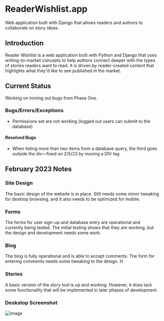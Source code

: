 # ReaderWishlist.app
Web application built with Django that allows readers and authors to collaborate on story ideas.
## Introduction
Reader Wishlist is a web application built with Python and Django that uses writing-to-market concepts to help authors connect deeper with the types of stories readers want to read. It is driven by reader-created content that highlights what they'd like to see published in the market.
## Current Status
Working on ironing out bugs from Phase One.
### Bugs/Errors/Exceptions
* Permissions set are not working (logged out users can submit to the database)

#### Resolved Bugs
* When listing more than two items from a database query, the third goes outside the div—fixed on 2/5/23 by moving a DIV tag
## February 2023 Notes
### Site Design
The basic design of the website is in place. Still needs some minor tweaking for desktop browsing, and it also needs to be optimized for mobile.
### Forms
The forms for user sign-up and database entry are operational and currently being tested. The initial testing shows that they are working, but the design and development needs some work.
### Blog
The blog is fully operational and is able to accept comments. The form for entering comments needs some tweaking to the design. H
### Stories
A basic version of the story tool is up and working. However, it does lack some functionality that will be implemented in later phases of development. 
### Deskstop Screenshot
![image](https://user-images.githubusercontent.com/117326004/216694909-40f36a47-bc40-4e8f-95be-aae7f039910a.png)
